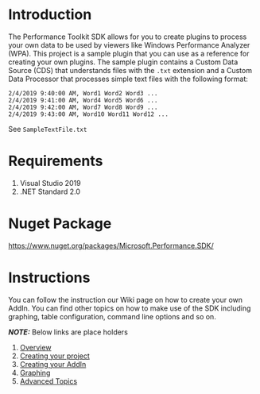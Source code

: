 # Introduction 
The Performance Toolkit SDK allows for you to create plugins to process your own data to be used by viewers like Windows Performance Analyzer (WPA). This project is a sample plugin that you can use as a reference for creating your own plugins. 
The sample plugin contains a Custom Data Source (CDS) that understands files with the `.txt` extension and a Custom Data Processor that processes simple text files with the following format:

```
2/4/2019 9:40:00 AM, Word1 Word2 Word3 ...  
2/4/2019 9:41:00 AM, Word4 Word5 Word6 ...  
2/4/2019 9:42:00 AM, Word7 Word8 Word9 ...  
2/4/2019 9:43:00 AM, Word10 Word11 Word12 ...
```

See `SampleTextFile.txt`

# Requirements
1. Visual Studio 2019
2. .NET Standard 2.0

# Nuget Package

https://www.nuget.org/packages/Microsoft.Performance.SDK/

# Instructions

You can follow the instruction our Wiki page on how to create your own AddIn. You can find other topics on how to make use of the SDK including graphing, table configuration, command line options and so on.

**_NOTE:_** Below links are place holders

1. [Overview](https://github.com/microsoft/microsoft-performance-toolkit-sdk/wiki)
1. [Creating your project](https://github.com/microsoft/microsoft-performance-toolkit-sdk/wiki)
2. [Creating your AddIn](https://github.com/microsoft/microsoft-performance-toolkit-sdk/wiki)
3. [Graphing](https://github.com/microsoft/microsoft-performance-toolkit-sdk/wiki)
4. [Advanced Topics](https://github.com/microsoft/microsoft-performance-toolkit-sdk/wiki)
